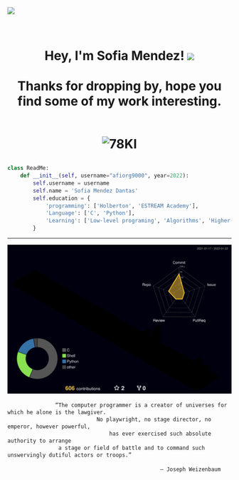 ![](https://komarev.com/ghpvc/?username=afiorg9000&color=blueviolet)
<h1 align="center">
 <abc>
  <br>Hey, I'm Sofia Mendez! <img src="![image](https://user-images.githubusercontent.com/90820795/150628668-6d48fff7-4877-46da-81dd-5fad9b1e647e.png)
"><br>
  <br> Thanks for dropping by, hope you find some of my work interesting.<br>
  <br>

![78KI](https://user-images.githubusercontent.com/90820795/150628280-9016bb00-3d49-40ab-94d6-36d6793d5cb0.gif)
     
 </abc>
</h1>

```python
class ReadMe:
    def __init__(self, username="afiorg9000", year=2022):
        self.username = username
        self.name = 'Sofia Mendez Dantas'
        self.education = {
            'programming': ['Holberton', 'ESTREAM Academy'],
            'Language': ['C', 'Python'],
            'Learning': ['Low-level programing', 'Algorithms', 'Higher-level programming'],
        }
```
---
![](./profile-3d-contrib/profile-night-rainbow.svg)

```
               “The computer programmer is a creator of universes for which he alone is the lawgiver. 
                            No playwright, no stage director, no emperor, however powerful,
                                has ever exercised such absolute authority to arrange 
                a stage or field of battle and to command such unswervingly dutiful actors or troops.”
                                                
                                                ― Joseph Weizenbaum
```
